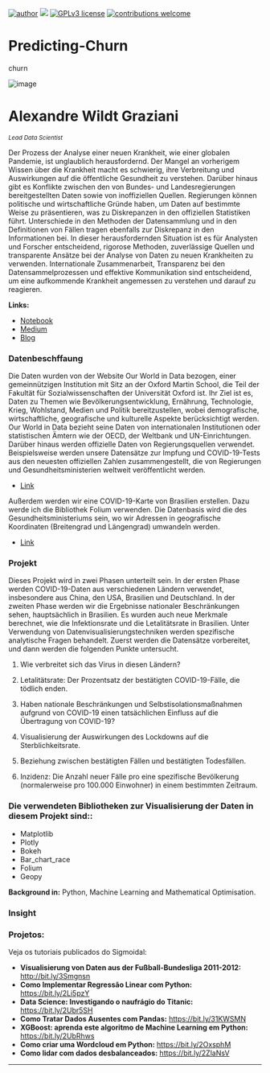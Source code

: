 

 [![author](https://img.shields.io/badge/author-wildt-red.svg)](https://www.linkedin.com/in/carlosfab) [![](https://img.shields.io/badge/python-3.7+-blue.svg)](https://www.python.org/downloads/release/python-365/) [![GPLv3 license](https://img.shields.io/badge/License-GPLv3-blue.svg)](http://perso.crans.org/besson/LICENSE.html) [![contributions welcome](https://img.shields.io/badge/contributions-welcome-brightgreen.svg?style=flat)](https://github.com/carlosfab/data_science/issues)
 
# Predicting-Churn
churn

![image](https://user-images.githubusercontent.com/18030121/163594673-15c65bb7-ea91-4f5f-96d9-04309fddc5aa.png)

# Alexandre Wildt Graziani 
<sub>*Lead Data Scientist*</sub>



Der Prozess der Analyse einer neuen Krankheit, wie einer globalen Pandemie, ist unglaublich herausfordernd. Der Mangel an vorherigem Wissen über die Krankheit macht es schwierig, ihre Verbreitung und Auswirkungen auf die öffentliche Gesundheit zu verstehen. Darüber hinaus gibt es Konflikte zwischen den von Bundes- und Landesregierungen bereitgestellten Daten sowie von inoffiziellen Quellen. Regierungen können politische und wirtschaftliche Gründe haben, um Daten auf bestimmte Weise zu präsentieren, was zu Diskrepanzen in den offiziellen Statistiken führt. Unterschiede in den Methoden der Datensammlung und in den Definitionen von Fällen tragen ebenfalls zur Diskrepanz in den Informationen bei. In dieser herausfordernden Situation ist es für Analysten und Forscher entscheidend, rigorose Methoden, zuverlässige Quellen und transparente Ansätze bei der Analyse von Daten zu neuen Krankheiten zu verwenden. Internationale Zusammenarbeit, Transparenz bei den Datensammelprozessen und effektive Kommunikation sind entscheidend, um eine aufkommende Krankheit angemessen zu verstehen und darauf zu reagieren.



**Links:**
* [Notebook](https://colab.research.google.com/drive/10CGoIm-EKQHxtJYMWyEhfd2HZitGDenh?usp=sharing)
* [Medium](https://medium.com/@alexandrewildtgraziani/predicting-churn-for-bank-customers-3fd06e8c9864)
* [Blog](https://sigmoidal.ai)

### Datenbeschffaung
Die Daten wurden von der Website Our World in Data bezogen, einer gemeinnützigen Institution mit Sitz an der Oxford Martin School, die Teil der Fakultät für Sozialwissenschaften der Universität Oxford ist. Ihr Ziel ist es, Daten zu Themen wie Bevölkerungsentwicklung, Ernährung, Technologie, Krieg, Wohlstand, Medien und Politik bereitzustellen, wobei demografische, wirtschaftliche, geografische und kulturelle Aspekte berücksichtigt werden.
Our World in Data bezieht seine Daten von internationalen Institutionen oder statistischen Ämtern wie der OECD, der Weltbank und UN-Einrichtungen. Darüber hinaus werden offizielle Daten von Regierungsquellen verwendet. Beispielsweise werden unsere Datensätze zur Impfung und COVID-19-Tests aus den neuesten offiziellen Zahlen zusammengestellt, die von Regierungen und Gesundheitsministerien weltweit veröffentlicht werden.

* [Link](https://nbviewer.org/github/awildt01/Airbnb_Berlin-/blob/main/Airbnb_%28Berlin%29.ipynb)


Außerdem werden wir eine COVID-19-Karte von Brasilien erstellen. Dazu werde ich die Bibliothek Folium verwenden. Die Datenbasis wird die des Gesundheitsministeriums sein, wo wir Adressen in geografische Koordinaten (Breitengrad und Längengrad) umwandeln werden.

* [Link](https://nbviewer.org/github/awildt01/Airbnb_Berlin-/blob/main/Airbnb_%28Berlin%29.ipynb)



### Projekt 



Dieses Projekt wird in zwei Phasen unterteilt sein. In der ersten Phase werden COVID-19-Daten aus verschiedenen Ländern verwendet, insbesondere aus China, den USA, Brasilien und Deutschland. In der zweiten Phase werden wir die Ergebnisse nationaler Beschränkungen sehen, hauptsächlich in Brasilien. Es wurden auch neue Merkmale berechnet, wie die Infektionsrate und die Letalitätsrate in Brasilien. Unter Verwendung von Datenvisualisierungstechniken werden spezifische analytische Fragen behandelt. Zuerst werden die Datensätze vorbereitet, und dann werden die folgenden Punkte untersucht.




1. Wie verbreitet sich das Virus in diesen Ländern?

2. Letalitätsrate: Der Prozentsatz der bestätigten COVID-19-Fälle, die tödlich enden.

3. Haben nationale Beschränkungen und Selbstisolationsmaßnahmen aufgrund von COVID-19 einen tatsächlichen Einfluss auf die Übertragung von COVID-19?

4. Visualisierung der Auswirkungen des Lockdowns auf die Sterblichkeitsrate.
  
5. Beziehung zwischen bestätigten Fällen und bestätigten Todesfällen.

6. Inzidenz: Die Anzahl neuer Fälle pro eine spezifische Bevölkerung (normalerweise pro 100.000 Einwohner) in einem bestimmten Zeitraum.










### Die verwendeten Bibliotheken zur Visualisierung der Daten in diesem Projekt sind::

+ Matplotlib
+ Plotly
+ Bokeh
+ Bar_chart_race
+ Folium
+ Geopy




**Background in:** Python, Machine Learning and Mathematical Optimisation.





### Insight


### Projetos:
Veja os tutoriais publicados do Sigmoidal:

* **Visualisierung von Daten aus der Fußball-Bundesliga 2011-2012:** http://bit.ly/3Smgnsn
* **Como Implementar Regressão Linear com Python:** https://bit.ly/2Li5pzY
* **Data Science: Investigando o naufrágio do Titanic:** https://bit.ly/2Ubr5SH
* **Como Tratar Dados Ausentes com Pandas:** https://bit.ly/31KWSMN
* **XGBoost: aprenda este algoritmo de Machine Learning em Python:** https://bit.ly/2UbRhws
* **Como criar uma Wordcloud em Python:** https://bit.ly/2OxsphM
* **Como lidar com dados desbalanceados:** https://bit.ly/2ZlaNsV

---
